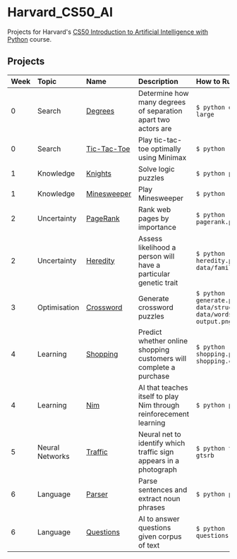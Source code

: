 # Harvard_CS50_AI

Projects for Harvard's [CS50 Introduction to Artificial Intelligence with Python](https://cs50.harvard.edu/ai/2020/) course.


## Projects

| Week | Topic            | Name                       | Description                                                        | How to Run                                                            
| :--- | :--------------- | :------------------------- | :----------------------------------------------------------------- | :-------------------------------------------------------------------- 
| 0    | Search           | [Degrees](degrees)         | Determine how many degrees of separation apart two actors are      | `$ python degrees.py large`                                           
| 0    | Search           | [Tic-Tac-Toe](tictactoe)   | Play tic-tac-toe optimally using Minimax                           | `$ python runner.py`                                                  
| 1    | Knowledge        | [Knights](knights)         | Solve logic puzzles                                                | `$ python puzzle.py`                                                  
| 1    | Knowledge        | [Minesweeper](minesweeper) | Play Minesweeper                                                   | `$ python runner.py`                                                  
| 2    | Uncertainty      | [PageRank](pagerank)       | Rank web pages by importance                                       | `$ python pagerank.py corpus0`                                        
| 2    | Uncertainty      | [Heredity](heredity)       | Assess likelihood a person will have a particular genetic trait    | `$ python heredity.py data/family0.csv`                               
| 3    | Optimisation     | [Crossword](crossword)     | Generate crossword puzzles                                         | `$ python generate.py data/structure1.txt data/words1.txt output.png` 
| 4    | Learning         | [Shopping](shopping)       | Predict whether online shopping customers will complete a purchase | `$ python shopping.py shopping.csv`                                   
| 4    | Learning         | [Nim](nim)                 | AI that teaches itself to play Nim through reinforecement learning | `$ python play.py`                                                    
| 5    | Neural Networks  | [Traffic](traffic)         | Neural net to identify which traffic sign appears in a photograph  | `$ python traffic.py gtsrb`                                           
| 6    | Language         | [Parser](parser)           | Parse sentences and extract noun phrases                           | `$ python parser.py`                                                  
| 6    | Language         | [Questions](questions)     | AI to answer questions given corpus of text                        | `$ python questions.py corpus`                                        
